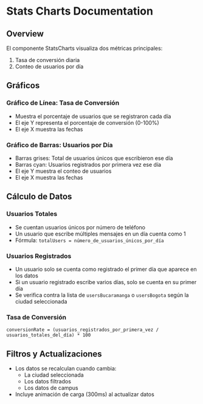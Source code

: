 # Stats Charts Documentation

## Overview
El componente StatsCharts visualiza dos métricas principales:
1. Tasa de conversión diaria
2. Conteo de usuarios por día

## Gráficos

### Gráfico de Línea: Tasa de Conversión
- Muestra el porcentaje de usuarios que se registraron cada día
- El eje Y representa el porcentaje de conversión (0-100%)
- El eje X muestra las fechas

### Gráfico de Barras: Usuarios por Día
- Barras grises: Total de usuarios únicos que escribieron ese día
- Barras cyan: Usuarios registrados por primera vez ese día
- El eje Y muestra el conteo de usuarios
- El eje X muestra las fechas

## Cálculo de Datos

### Usuarios Totales
- Se cuentan usuarios únicos por número de teléfono
- Un usuario que escribe múltiples mensajes en un día cuenta como 1
- Fórmula: `totalUsers = número_de_usuarios_únicos_por_día`

### Usuarios Registrados
- Un usuario solo se cuenta como registrado el primer día que aparece en los datos
- Si un usuario registrado escribe varios días, solo se cuenta en su primer día
- Se verifica contra la lista de `usersBucaramanga` o `usersBogota` según la ciudad seleccionada

### Tasa de Conversión
```
conversionRate = (usuarios_registrados_por_primera_vez / usuarios_totales_del_día) * 100
```

## Filtros y Actualizaciones
- Los datos se recalculan cuando cambia:
  - La ciudad seleccionada
  - Los datos filtrados
  - Los datos de campus
- Incluye animación de carga (300ms) al actualizar datos